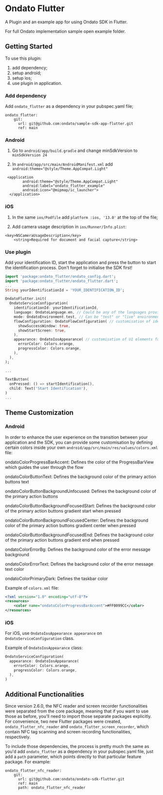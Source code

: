 # Ondato Flutter

A Plugin and an example app for using Ondato SDK in Flutter.

For full Ondato implementation sample open example folder.

## Getting Started

To use this plugin:

1. add dependency;
2. setup android;
3. setup ios;
4. use plugin in application.

### Add dependency

Add `ondato_flutter` as a dependency in your pubspec.yaml file;

```
ondato_flutter:
    git:
      url: git@github.com:ondato/sample-sdk-app-flutter.git
      ref: main
```

### Android

1. Go to `android/app/build.gradle` and change minSdkVersion to `minSdkVersion 24`

2. In `android/app/src/main/AndroidManifest.xml` add `android:theme="@style/Theme.AppCompat.Light"`

```
 <application
        android:theme="@style/Theme.AppCompat.Light"
        android:label="ondato_flutter_example"
        android:icon="@mipmap/ic_launcher">
  </application>
```

### iOS

1. In the same `ios/Podfile` add `platform :ios, '13.0'` at the top of the file;

2. Add camera usage description in `ios/Runner/Info.plist`:

```
<key>NSCameraUsageDescription</key>
	<string>Required for document and facial capture</string>
```

### Use plugin

Add your identification ID, start the application and press the button to start the identification process. Don't forget to initialise the SDK first!

```dart
import 'package:ondato_flutter/ondato_config.dart';
import 'package:ondato_flutter/ondato_flutter.dart';
...
String yourIdentificationId = 'YOUR_IDENTIFICATION_ID';

OndatoFlutter.init(
  OndatoServiceConfiguration(
    identificationId: yourIdentificationId, 
    language: OndatoLanguage.en, // Could be any of the languages provided in the OndatoLanguage enum, default is "en"
    mode: OndatoEnvironment.test, // Can be "test" or "live" environments on which the SDK will
    flowConfiguration: OndatoFlowConfiguration( // customisation of identification flow
      showSuccessWindow: true,
      showStartScreen: true,
    ),
    appearance: OndatoIosAppearance( // customisation of UI elements for iOS
      errorColor: Colors.orange,
      progressColor: Colors.orange,
    ),
  ),
);

...

TextButton(
  onPressed: () => startIdentification(),
  child: Text('Start Identification'),
)
...
```

## Theme Customization

### Android

In order to enhance the user experience on the transition between your application and the SDK, you can provide some customisation by defining certain colors inside your own `android/app/src/main/res/values/colors.xml` file:

ondatoColorProgressBarAccent: Defines the color of the ProgressBarView which guides the user through the flow

ondatoColorButtonText: Defines the background color of the primary action buttons text

ondatoColorButtonBackgroundUnfocused: Defines the background color of the primary action buttons

ondatoColorButtonBackgroundFocusedStart: Defines the background color of the primary action buttons gradient start when pressed

ondatoColorButtonBackgroundFocusedCenter: Defines the background color of the primary action buttons gradient center when pressed

ondatoColorButtonBackgroundFocusedEnd: Defines the background color of the primary action buttons gradient end when pressed

ondatoColorErrorBg: Defines the background color of the error message background

ondatoColorErrorText: Defines the background color of the error message text color

ondatoColorPrimaryDark: Defines the taskbar color

Example of `colors.xml` file:

```xml
<?xml version="1.0" encoding="utf-8"?>
<resources>
    <color name="ondatoColorProgressBarAccent">#FF0099CC</color>
</resources>
```

### iOS

For iOS, use `OndatoIosAppearance appearance` on `OndatoServiceConfiguration` class.

Example of `OndatoIosAppearance` class:

```dart
OndatoServiceConfiguration(
  appearance: OndatoIosAppearance(
    errorColor: Colors.orange,
    progressColor: Colors.orange,
  ),
)
```

## Additional Functionalities

Since version 2.6.0, the NFC reader and screen recorder functionalities were separated from the core package, meaning that if you want to use those as before, you'll need to import those separate packages explicitly. For convenience, two new Flutter packages were created, `ondato_flutter_nfc_reader` and `ondato_flutter_screen_recorder`, which contain NFC tag scanning and screen recording functionalities, respectively.

To include those dependencies, the process is pretty much the same as you'd add `ondato_flutter` as a dependency in your pubspec.yaml file, just add a `path` parameter, which points directly to that particular feature package. For example:

```
ondato_flutter_nfc_reader:
    git:
      url: git@github.com:ondato/ondato-sdk-flutter.git
      ref: main
      path: ondato_flutter_nfc_reader
```